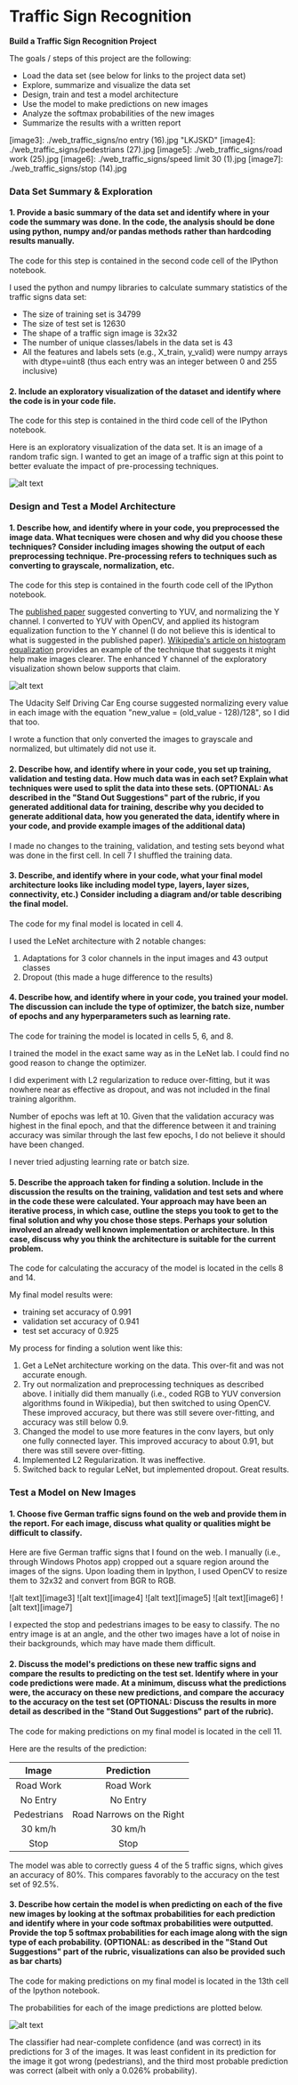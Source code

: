 # **Traffic Sign Recognition** 

**Build a Traffic Sign Recognition Project**

The goals / steps of this project are the following:
* Load the data set (see below for links to the project data set)
* Explore, summarize and visualize the data set
* Design, train and test a model architecture
* Use the model to make predictions on new images
* Analyze the softmax probabilities of the new images
* Summarize the results with a written report


[//]: # (Image References)

[image1]: ./writeup_images/unpreprocessed_image.png "Original image"
[image2]: ./writeup_images/preprocessed_image_y_channel.png "Preprocessed Image Y Channel"
[image8]: ./writeup_images/probabilities.PNG
[image3]: ./web_traffic_signs/no entry (16).jpg "LKJSKD"
[image4]: ./web_traffic_signs/pedestrians (27).jpg
[image5]: ./web_traffic_signs/road work (25).jpg
[image6]: ./web_traffic_signs/speed limit 30 (1).jpg
[image7]: ./web_traffic_signs/stop (14).jpg

### Data Set Summary & Exploration

#### 1. Provide a basic summary of the data set and identify where in your code the summary was done. In the code, the analysis should be done using python, numpy and/or pandas methods rather than hardcoding results manually.

The code for this step is contained in the second code cell of the IPython notebook.  

I used the python and numpy libraries to calculate summary statistics of the traffic signs data set:

* The size of training set is 34799
* The size of test set is 12630
* The shape of a traffic sign image is 32x32
* The number of unique classes/labels in the data set is 43
* All the features and labels sets (e.g., X_train, y_valid) were numpy arrays with dtype=uint8 (thus each entry was an integer between 0 and 255 inclusive)

#### 2. Include an exploratory visualization of the dataset and identify where the code is in your code file.

The code for this step is contained in the third code cell of the IPython notebook.  

Here is an exploratory visualization of the data set. It is an image of a random trafic sign. I wanted to get an image of a traffic sign at this point to better evaluate the impact of pre-processing techniques.

![alt text][image1]

### Design and Test a Model Architecture

#### 1. Describe how, and identify where in your code, you preprocessed the image data. What tecniques were chosen and why did you choose these techniques? Consider including images showing the output of each preprocessing technique. Pre-processing refers to techniques such as converting to grayscale, normalization, etc.

The code for this step is contained in the fourth code cell of the IPython notebook.

The [published paper](http://yann.lecun.com/exdb/publis/pdf/sermanet-ijcnn-11.pdf) suggested converting to YUV, and normalizing the Y channel.  I converted to YUV with OpenCV, and applied its histogram equalization function to the Y channel (I do not believe this is identical to what is suggested in the published paper).  [Wikipedia's article on histogram equalization](https://en.wikipedia.org/wiki/Histogram_equalization) provides an example of the technique that suggests it might help make images clearer.  The enhanced Y channel of the exploratory visualization shown below supports that claim.

![alt text][image2]

The Udacity Self Driving Car Eng course suggested normalizing every value in each image with the equation "new_value = (old_value - 128)/128", so I did that too.

I wrote a function that only converted the images to grayscale and normalized, but ultimately did not use it.

#### 2. Describe how, and identify where in your code, you set up training, validation and testing data. How much data was in each set? Explain what techniques were used to split the data into these sets. (OPTIONAL: As described in the "Stand Out Suggestions" part of the rubric, if you generated additional data for training, describe why you decided to generate additional data, how you generated the data, identify where in your code, and provide example images of the additional data)

I made no changes to the training, validation, and testing sets beyond what was done in the first cell. In cell 7 I shuffled the training data.

#### 3. Describe, and identify where in your code, what your final model architecture looks like including model type, layers, layer sizes, connectivity, etc.) Consider including a diagram and/or table describing the final model.

The code for my final model is located in cell 4.

I used the LeNet architecture with 2 notable changes:
1. Adaptations for 3 color channels in the input images and 43 output classes
2. Dropout (this made a huge difference to the results)

#### 4. Describe how, and identify where in your code, you trained your model. The discussion can include the type of optimizer, the batch size, number of epochs and any hyperparameters such as learning rate.

The code for training the model is located in cells 5, 6, and 8.

I trained the model in the exact same way as in the LeNet lab.  I could find no good reason to change the optimizer.

I did experiment with L2 regularization to reduce over-fitting, but it was nowhere near as effective as dropout, and was not included in the final training algorithm.

Number of epochs was left at 10.  Given that the validation accuracy was highest in the final epoch, and that the difference between it and training accuracy was similar through the last few epochs, I do not believe it should have been changed.

I never tried adjusting learning rate or batch size.

#### 5. Describe the approach taken for finding a solution. Include in the discussion the results on the training, validation and test sets and where in the code these were calculated. Your approach may have been an iterative process, in which case, outline the steps you took to get to the final solution and why you chose those steps. Perhaps your solution involved an already well known implementation or architecture. In this case, discuss why you think the architecture is suitable for the current problem.

The code for calculating the accuracy of the model is located in the cells 8 and 14.

My final model results were:
* training set accuracy of 0.991
* validation set accuracy of 0.941
* test set accuracy of 0.925

My process for finding a solution went like this:
1. Get a LeNet architecture working on the data.  This over-fit and was not accurate enough.
2. Try out normalization and preprocessing techniques as described above.  I initially did them manually (i.e., coded RGB to YUV conversion algorithms found in Wikipedia), but then switched to using OpenCV.  These improved accuracy, but there was still severe over-fitting, and accuracy was still below 0.9.
3. Changed the model to use more features in the conv layers, but only one fully connected layer.  This improved accuracy to about 0.91, but there was still severe over-fitting.
4. Implemented L2 Regularization.  It was ineffective.
5. Switched back to regular LeNet, but implemented dropout.  Great results. 

### Test a Model on New Images

#### 1. Choose five German traffic signs found on the web and provide them in the report. For each image, discuss what quality or qualities might be difficult to classify.

Here are five German traffic signs that I found on the web.  I manually (i.e., through Windows Photos app) cropped out a square region around the images of the signs.  Upon loading them in Ipython, I used OpenCV to resize them to 32x32 and convert from BGR to RGB.

![alt text][image3] ![alt text][image4] ![alt text][image5] 
![alt text][image6] ![alt text][image7]

I expected the stop and pedestrians images to be easy to classify.  The no entry image is at an angle, and the other two images have a lot of noise in their backgrounds, which may have made them difficult.

#### 2. Discuss the model's predictions on these new traffic signs and compare the results to predicting on the test set. Identify where in your code predictions were made. At a minimum, discuss what the predictions were, the accuracy on these new predictions, and compare the accuracy to the accuracy on the test set (OPTIONAL: Discuss the results in more detail as described in the "Stand Out Suggestions" part of the rubric).

The code for making predictions on my final model is located in the cell 11.

Here are the results of the prediction:

| Image			        |     Prediction	        					| 
|:---------------------:|:---------------------------------------------:| 
| Road Work     		| Road Work   									| 
| No Entry    			| No Entry 								|
| Pedestrians					| Road Narrows on the Right											|
| 30 km/h	      		| 30 km/h						 				|
| Stop			| Stop     							|


The model was able to correctly guess 4 of the 5 traffic signs, which gives an accuracy of 80%. This compares favorably to the accuracy on the test set of 92.5%.

#### 3. Describe how certain the model is when predicting on each of the five new images by looking at the softmax probabilities for each prediction and identify where in your code softmax probabilities were outputted. Provide the top 5 softmax probabilities for each image along with the sign type of each probability. (OPTIONAL: as described in the "Stand Out Suggestions" part of the rubric, visualizations can also be provided such as bar charts)

The code for making predictions on my final model is located in the 13th cell of the Ipython notebook.

The probabilities for each of the image predictions are plotted below.

![alt text][image8]

The classifier had near-complete confidence (and was correct) in its predictions for 3 of the images.  It was least confident in its prediction for the image it got wrong (pedestrians), and the third most probable prediction was correct (albeit with only a 0.026% probability).
